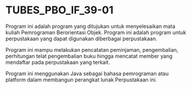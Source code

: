 # TUBES_PBO_IF_39-01

Program ini adalah program yang ditujukan untuk menyelesaikan mata kuliah Pemrograman Berorientasi Objek. Program ini adalah program untuk perpustakaan yang dapat digunakan diberbagai perpustakaan.

Program ini mampu melakukan pencatatan peminjaman, pengembalian, perhitungan telat pengembalian buku hingga mencatat member yang mendaftar pada perpustakaan yang terkait.

Program ini menggunakan Java sebagai bahasa pemrograman atau platform dalam membangun perangkat lunak Perpustakaan ini.
